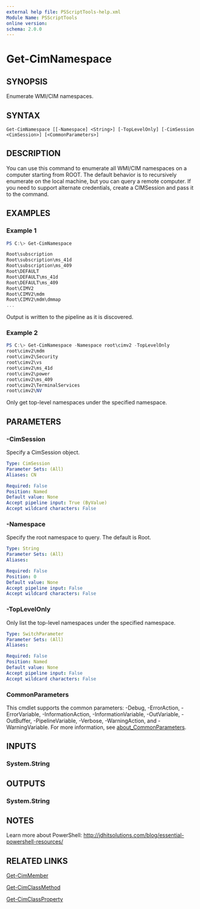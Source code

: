 ```yaml
---
external help file: PSScriptTools-help.xml
Module Name: PSScriptTools
online version:
schema: 2.0.0
---
```


# Get-CimNamespace

## SYNOPSIS

Enumerate WMI/CIM namespaces.

## SYNTAX

```
Get-CimNamespace [[-Namespace] <String>] [-TopLevelOnly] [-CimSession <CimSession>] [<CommonParameters>]
```

## DESCRIPTION

You can use this command to enumerate all WMI/CIM namespaces on a computer starting from ROOT. The default behavior is to recursively enumerate on the local machine, but you can query a remote computer. If you need to support alternate credentials, create a CIMSession and pass it to the command.

## EXAMPLES

### Example 1

```powershell
PS C:\> Get-CimNamespace

Root\subscription
Root\subscription\ms_41d
Root\subscription\ms_409
Root\DEFAULT
Root\DEFAULT\ms_41d
Root\DEFAULT\ms_409
Root\CIMV2
Root\CIMV2\mdm
Root\CIMV2\mdm\dmmap
...
```

Output is written to the pipeline as it is discovered.

### Example 2

```powershell
PS C:\> Get-CimNamespace -Namespace root\cimv2 -TopLevelOnly
root\cimv2\mdm
root\cimv2\Security
root\cimv2\vs
root\cimv2\ms_41d
root\cimv2\power
root\cimv2\ms_409
root\cimv2\TerminalServices
root\cimv2\NV
```

Only get top-level namespaces under the specified namespace.

## PARAMETERS

### -CimSession
Specify a CimSession object.

```yaml
Type: CimSession
Parameter Sets: (All)
Aliases: CN

Required: False
Position: Named
Default value: None
Accept pipeline input: True (ByValue)
Accept wildcard characters: False
```

### -Namespace
Specify the root namespace to query.
The default is Root.

```yaml
Type: String
Parameter Sets: (All)
Aliases:

Required: False
Position: 0
Default value: None
Accept pipeline input: False
Accept wildcard characters: False
```

### -TopLevelOnly
Only list the top-level namespaces under the specified namespace.

```yaml
Type: SwitchParameter
Parameter Sets: (All)
Aliases:

Required: False
Position: Named
Default value: None
Accept pipeline input: False
Accept wildcard characters: False
```

### CommonParameters
This cmdlet supports the common parameters: -Debug, -ErrorAction, -ErrorVariable, -InformationAction, -InformationVariable, -OutVariable, -OutBuffer, -PipelineVariable, -Verbose, -WarningAction, and -WarningVariable. For more information, see [about_CommonParameters](http://go.microsoft.com/fwlink/?LinkID=113216).

## INPUTS

### System.String

## OUTPUTS

### System.String

## NOTES

Learn more about PowerShell:
http://jdhitsolutions.com/blog/essential-powershell-resources/

## RELATED LINKS

[Get-CimMember](Get-CimMember.md)

[Get-CimClassMethod](Get-CimClassMethod.md)

[Get-CimClassProperty](Get-CimClassProperty.md)